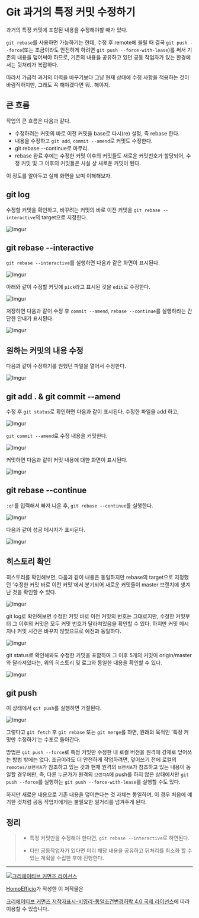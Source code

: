 # Git 과거의 특정 커밋 수정하기

과거의 특정 커밋에 포함된 내용을 수정해야할 때가 있다.

`git rebase`를 사용하면 가능하기는 한데, 수정 후 remote에 올릴 때 결국 `git push --force`(또는 조금이라도 안전하게 하려면 `git push --force-with-lease`)를 써서 기존의 내용을 덮어써야 하므로, 기존의 내용을 공유하고 있던 공동 작업자가 있는 환경에서는 뒷처리가 복잡하다.

따라서 가급적 과거의 이력을 바꾸기보다 그냥 현재 상태에 수정 사항을 적용하는 것이 바람직하지만, 그래도 꼭 해야겠다면 뭐.. 해야지.

## 큰 흐름

작업의 큰 흐름은 다음과 같다.

- 수정하려는 커밋의 바로 이전 커밋을 base로 다시(re) 설정, 즉 rebase 한다.
- 내용을 수정하고 `git add`, `commit --amend`로 커밋도 수정한다.
- git rebase --continue로 마무리.
- rebase 완료 후에는 수정한 커밋 이후의 커밋들도 새로운 커밋번호가 할당되어, 수정 커밋 및 그 이후의 커밋들은 사실 상 새로운 커밋이 된다.

이 정도를 알아두고 실제 화면을 보며 이해해보자.

## git log

수정할 커밋을 확인하고, 바꾸려는 커밋의 바로 이전 커밋을 `git rebase --interactive`의 target으로 지정한다.

![Imgur](http://i.imgur.com/i5vxEeR.png)


## git rebase --interactive

`git rebase --interactive`를 실행하면 다음과 같은 화면이 표시된다.

![Imgur](http://i.imgur.com/gM3SKOb.png)

아래와 같이 수정할 커밋에 `pick`라고 표시된 것을 `edit`로 수정한다.

![Imgur](http://i.imgur.com/keN0obw.png)

저장하면 다음과 같이 수정 후 `commit --amend`, `rebase --continue`를 실행하라는 간단한 안내가 표시된다.

![Imgur](http://i.imgur.com/1skcCKh.png)


## 원하는 커밋의 내용 수정

다음과 같이 수정하기를 원했던 파일을 열어서 수정한다.

![Imgur](http://i.imgur.com/5pdes49.png)

## git add . & git commit --amend

수정 후 `git status`로 확인하면 다음과 같이 표시된다. 수정한 파일을 add 하고,

![Imgur](http://i.imgur.com/PgCqApP.png)

`git commit --amend`로 수정 내용을 커밋한다.

![Imgur](http://i.imgur.com/wlJ1vF5.png)

커밋하면 다음과 같이 커밋 내용에 대한 화면이 표시된다.

![Imgur](http://i.imgur.com/SeRegph.png)

## git rebase --continue

`:q!`를 입력해서 빠져 나온 후, `git rebase --continue`를 실행한다.

![Imgur](http://i.imgur.com/YjvA2DA.png)

다음과 같이 성공 메시지가 표시된다.

![Imgur](http://i.imgur.com/f6M9egA.png)

## 히스토리 확인

히스토리를 확인해보면, 다음과 같이 내용은 동일하지만 rebase의 target으로 지정했던 '수정한 커밋 바로 이전 커밋'에서 분기되어 새로운 커밋들이 master 브랜치에 생겨난 것을 확인할 수 있다.

![Imgur](http://i.imgur.com/8tuDiq6.png)

git log로 확인해보면 수정한 커밋 바로 이전 커밋의 번호는 그대로지만, 수정한 커밋부터 그 이후의 커밋은 모두 커밋 번호가 달라져있음을 확인할 수 있다. 하지만 커밋 메시지나 커밋 시간은 바꾸지 않았으므로 예전과 동일하다.

![Imgur](http://i.imgur.com/339qZF6.png)

git status로 확인해봐도 수정한 커밋을 포함하여 그 이후 5개의 커밋이 origin/master와 달라져있다는, 위의 히스토리 및 로그와 동일한 내용을 확인할 수 있다.

![Imgur](http://i.imgur.com/qckdlTs.png)

## git push

이 상태에서 `git push`를 실행하면 거절된다.

![Imgur](http://i.imgur.com/nXKC1wl.png)

그렇다고 `git fetch` 후 `git rebase` 또는 `git merge`를 하면, 원래의 목적인 '특정 커밋만 수정하기'는 수포로 돌아간다.

방법은 `git push --force`로 특정 커밋만 수정한 내 로컬 버전을 원격에 강제로 덮어쓰는 방법 밖에는 없다. 조금이라도 더 안전하게 작업하려면, 덮어쓰기 전에 로컬의 `remotes/브랜치A`가 참조하고 있는 것과 현재 원격의 `브랜치A`가 참조하고 있는 내용이 동일할 경우에만, 즉, 다른 누군가가 원격의 `브랜치A`에 push를 하지 않은 상태에서만 `git push --force`를 실행하는 `git push --force-with-lease`를 실행할 수도 있다. 

하지만 새로운 내용으로 기존 내용을 덮어쓴다는 것 자체는 동일하며, 이 경우 처음에 얘기한 것처럼 공동 작업자에게는 불필요한 일거리를 넘겨주게 된다.

## 정리

>- 특정 커밋만을 수정해야 한다면, `git rebase --interactive`로 하면된다.
>
>- 다만 공동작업자가 있다면 미리 해당 내용을 공유하고 뒤처리를 최소화 할 수 있는  계획을 수립한 후에 진행한다.

----
<a rel="license" href="http://creativecommons.org/licenses/by-nc-sa/4.0/"><img alt="크리에이티브 커먼즈 라이선스" style="border-width:0" src="https://i.creativecommons.org/l/by-nc-sa/4.0/88x31.png" /></a>

<a href='https://www.facebook.com/hanmomhanda' target='_blank'>HomoEfficio</a>가 작성한 이 저작물은

<a rel="license" href="http://creativecommons.org/licenses/by-nc-sa/4.0/">크리에이티브 커먼즈 저작자표시-비영리-동일조건변경허락 4.0 국제 라이선스</a>에 따라 이용할 수 있습니다.
